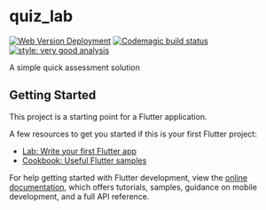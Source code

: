 # quiz_lab

[![Web Version Deployment](https://github.com/GabrielVander/quiz_lab/actions/workflows/firebase-hosting-merge-prod.yml/badge.svg)](https://github.com/GabrielVander/quiz_lab/actions/workflows/firebase-hosting-merge-prod.yml) [![Codemagic build status](https://api.codemagic.io/apps/63bdee9651b6d655c99d3b3e/63be31e6a5a79f5d314297dc/status_badge.svg)](https://codemagic.io/apps/63bdee9651b6d655c99d3b3e/63be31e6a5a79f5d314297dc/latest_build) [![style: very good analysis](https://img.shields.io/badge/style-very_good_analysis-B22C89.svg)](https://pub.dev/packages/very_good_analysis)

A simple quick assessment solution

## Getting Started

This project is a starting point for a Flutter application.

A few resources to get you started if this is your first Flutter project:

- [Lab: Write your first Flutter app](https://docs.flutter.dev/get-started/codelab)
- [Cookbook: Useful Flutter samples](https://docs.flutter.dev/cookbook)

For help getting started with Flutter development, view the
[online documentation](https://docs.flutter.dev/), which offers tutorials, samples, guidance on
mobile development, and a full API reference.
